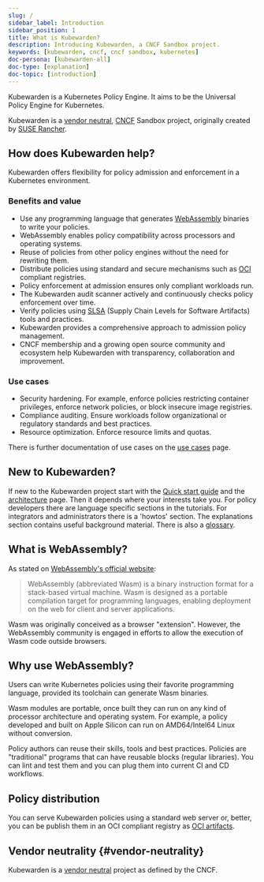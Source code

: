 ```yaml
---
slug: /
sidebar_label: Introduction
sidebar_position: 1
title: What is Kubewarden?
description: Introducing Kubewarden, a CNCF Sandbox project.
keywords: [kubewarden, cncf, cncf sandbox, kubernetes]
doc-persona: [kubewarden-all]
doc-type: [explanation]
doc-topic: [introduction]
---
```


<head>
  <link rel="canonical" href="https://docs.kubewarden.io"/>
</head>

Kubewarden is a Kubernetes Policy Engine.
It aims to be the Universal Policy Engine for Kubernetes.

Kubewarden is a [vendor neutral](#vendor-neutrality), [CNCF](https://cncf.io) Sandbox project,
originally created by [SUSE Rancher](https://www.rancher.com/).

## How does Kubewarden help?

Kubewarden offers flexibility for policy admission and enforcement in a Kubernetes environment.

### Benefits and value

- Use any programming language that generates [WebAssembly](https://webassembly.org) binaries to write your policies.
- WebAssembly enables policy compatibility across processors and operating systems.
- Reuse of policies from other policy engines without the need for rewriting them.
- Distribute policies using standard and secure mechanisms such as [OCI](https://opencontainers.org) compliant registries.
- Policy enforcement at admission ensures only compliant workloads run.
- The Kubewarden audit scanner actively and continuously checks policy enforcement over time.
- Verify policies using [SLSA](https://slsa.dev) (Supply Chain Levels for Software Artifacts) tools and practices.
- Kubewarden provides a comprehensive approach to admission policy management.
- CNCF membership and a growing open source community and ecosystem help Kubewarden with transparency, collaboration and improvement.

### Use cases

- Security hardening. For example, enforce policies restricting container privileges, enforce network policies, or block insecure image registries.
- Compliance auditing. Ensure workloads follow organizational or regulatory standards and best practices.
- Resource optimization. Enforce resource limits and quotas.

There is further documentation of use cases on the [use cases](use-cases.md) page.

## New to Kubewarden?

If new to the Kubewarden project start with the
[Quick start guide](./quick-start.md)
and the [architecture](./explanations/architecture.md) page.
Then it depends where your interests take you.
For policy developers there are language specific sections in the tutorials.
For integrators and administrators there is a 'howtos' section.
The explanations section contains useful background material.
There is also a [glossary](./glossary.md).

## What is WebAssembly?

As stated on [WebAssembly's official website](https://webassembly.org/):

> WebAssembly (abbreviated Wasm) is a binary instruction format for a
> stack-based virtual machine. Wasm is designed as a portable
> compilation target for programming languages, enabling deployment on
> the web for client and server applications.

Wasm was originally conceived as a browser "extension". However, the
WebAssembly community is engaged in efforts to allow the execution of Wasm code
outside browsers.

## Why use WebAssembly?

Users can write Kubernetes policies using their
favorite programming language, provided its toolchain can generate
Wasm binaries.

Wasm modules are portable, once built they can run on any kind of processor
architecture and operating system.
For example, a policy developed and built on Apple Silicon can run on
AMD64/Intel64 Linux without conversion.

Policy authors can reuse their skills, tools and best practices. Policies are
"traditional" programs that can have reusable blocks (regular libraries). You
can lint and test them and you can plug them into current CI and CD workflows.

## Policy distribution

You can serve Kubewarden policies using a standard web server or, better, you
can be publish them in an OCI compliant registry as
[OCI artifacts](https://github.com/opencontainers/artifacts).

## Vendor neutrality {#vendor-neutrality}

Kubewarden is a [vendor neutral](https://contribute.cncf.io/maintainers/community/vendor-neutrality/) project as defined by the CNCF.
